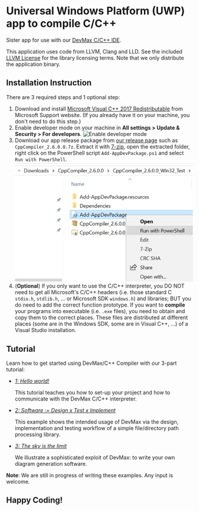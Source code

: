 Universal Windows Platform (UWP) app to compile C/C++
=====================================================

Sister app for use with our [DevMax C/C++ IDE](https://www.microsoft.com/en-us/store/p/devmax/9mzqlt5d5b39).

This application uses code from LLVM, Clang and LLD. See the included [LLVM License](LLVM_LICENSE.md) for the library licensing terms. Note that we only distribute the application binary.

Installation Instruction
------------------------

There are 3 required steps and 1 optional step:

  1. Download and install [Microsoft Visual C++ 2017 Redistributable](https://support.microsoft.com/en-us/help/2977003/the-latest-supported-visual-c-downloads) from Microsoft Support website. (If you already have it on your machine, you don't need to do this step.)
  2. Enable developer mode on your machine in __All settings > Update & Security > For developers__.
     ![Enable developer mode](EnableDevMode.PNG)
  3. Download our app release package from [our release page](https://github.com/light-tech/UniversalCppCompiler/releases) such as `CppCompiler_2.6.0.0.7z`. Extract it with [7-zip](https://www.7-zip.org/), open the extracted folder, right click on the PowerShell script `Add-AppDevPackage.ps1` and select `Run with PowerShell`.
     ![Install](InstallWithPS.PNG)
  4. (__Optional__) If you only want to use the C/C++ interpreter, you DO NOT need to get all Microsoft's C/C++ headers (i.e. those standard C `stdio.h`, `stdlib.h`, ... or Microsoft SDK `windows.h`) and libraries; BUT you do need to add the correct function prototype. If you want to __compile__ your programs into executable (i.e. `.exe` files), you need to obtain and copy them to the correct places. These files are distributed at different places (some are in the Windows SDK, some are in Visual C++, ...) of a Visual Studio installation.

Tutorial
--------

Learn how to get started using DevMax/C++ Compiler with our 3-part tutorial:

 * [_1: Hello world!_](https://github.com/light-tech/DevMaxGettingStarted)

   This tutorial teaches you how to set-up your project and how to communicate with the DevMax C/C++ interpreter.

 * [_2: Software := Design x Test x Implement_](https://github.com/light-tech/DevMaxPathLibrary)

   This example shows the intended usage of DevMax via the design, implementation and testing workflow of a simple file/directory path processing library.

 * [_3: The sky is the limit_](https://github.com/light-tech/DevMaxGeometry)

   We illustrate a sophisticated exploit of DevMax: to write your own diagram generation software.

**Note**: We are still in progress of writing these examples. Any input is welcome.

Happy Coding!
-------------
